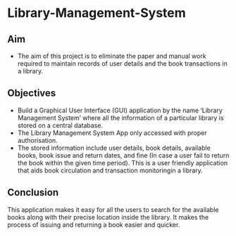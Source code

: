 # Library-Management-System
## Aim
- The aim of this project is to eliminate the paper and manual work required to maintain records of user details and the book transactions in a library. 

## Objectives 
- Build a Graphical User Interface (GUI) application by the name ‘Library Management System’ where all the
information of a particular library is stored on a central database.
- The Library Management System App only accessed with proper authorisation.
- The stored information include user details, book details, available books, book issue and return dates, and fine
(In case a user fail to return the book within the given time period). This is a user friendly application that aids
book circulation and transaction monitoringin a library.

## Conclusion

This application makes it easy for all the users to search for the available books along with their precise location inside the 
library. It makes the process of issuing and returning a book easier and quicker.
